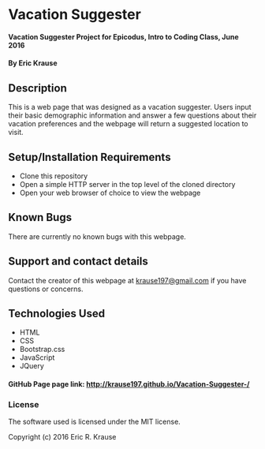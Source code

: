 # Vacation Suggester

#### Vacation Suggester Project for Epicodus, Intro to Coding Class, June 2016

#### By Eric Krause

## Description

This is a web page that was designed as a vacation suggester.  Users input their basic demographic information and answer a few questions about their vacation preferences and the webpage will return a suggested location to visit.  

## Setup/Installation Requirements

* Clone this repository
* Open a simple HTTP server in the top level of the cloned directory
* Open your web browser of choice to view the webpage

## Known Bugs

There are currently no known bugs with this webpage.

## Support and contact details

Contact the creator of this webpage at krause197@gmail.com if you have questions or concerns.

## Technologies Used

* HTML
* CSS
* Bootstrap.css
* JavaScript
* JQuery

#### GitHub Page page link: http://krause197.github.io/Vacation-Suggester-/

### License

The software used is licensed under the MIT license.

Copyright (c) 2016 Eric R. Krause
